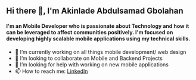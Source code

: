 ## Hi there 👋, I'm Akinlade Abdulsamad Gbolahan

#### I'm an Mobile Developer who is passionate about Technology and how it can be leveraged to affect communities positively. I'm focused on developing highly scalable mobile applications using my technical skills.

- 🔭 I’m currently working on all things mobile development/ web design
- 👯 I’m looking to collaborate on Mobile and Backend Projects
- 🤔 I’m looking for help with working on new mobile applications
- 📫 How to reach me: <a href="https://www.linkedin.com/in/abdulsamad-akinlade-89899a1a9/">LinkedIn</a>
<!--
**kinsomaz/kinsomaz** is a ✨ _special_ ✨ repository because its `README.md` (this file) appears on your GitHub profile.

Here are some ideas to get you started:




- 📫 How to reach me: ...
- 😄 Pronouns: ...
- ⚡ Fun fact: ...
-->

